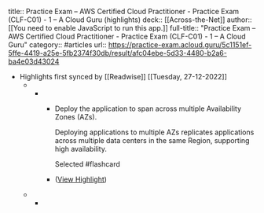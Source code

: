 title:: Practice Exam – AWS Certified Cloud Practitioner - Practice Exam (CLF-C01) - 1 – A Cloud Guru (highlights)
deck:: [[Across-the-Net]]
author:: [[You need to enable JavaScript to run this app.]]
full-title:: "Practice Exam – AWS Certified Cloud Practitioner - Practice Exam (CLF-C01) - 1 – A Cloud Guru"
category:: #articles
url:: https://practice-exam.acloud.guru/5c1151ef-5ffe-4419-a25e-5fb2374f30db/result/afc04ebe-5d33-4480-b2a6-ba4e03d43024

- Highlights first synced by [[Readwise]] [[Tuesday, 27-12-2022]]
	- -
		- Deploy the application to span across multiple Availability Zones (AZs).
		  
		  Deploying applications to multiple AZs replicates applications across multiple data centers in the same Region, supporting high availability.
		  
		  Selected #flashcard
		- ([View Highlight](https://read.readwise.io/read/01gn9fxmw6dd4j7pa0sww06922))
	- -